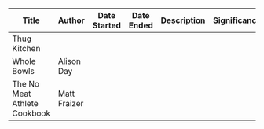 | **Title**                    | **Author**   | **Date Started** | **Date Ended** | **Description** | **Significance** |
| ---------------------------- | ------------ | ---------------- | -------------- | --------------- | ---------------- |
| Thug Kitchen                 |              |                  |                |                 |                  |
| Whole Bowls                  | Alison Day   |                  |                |                 |                  |
| The No Meat Athlete Cookbook | Matt Fraizer |                  |                |                 |                  |


